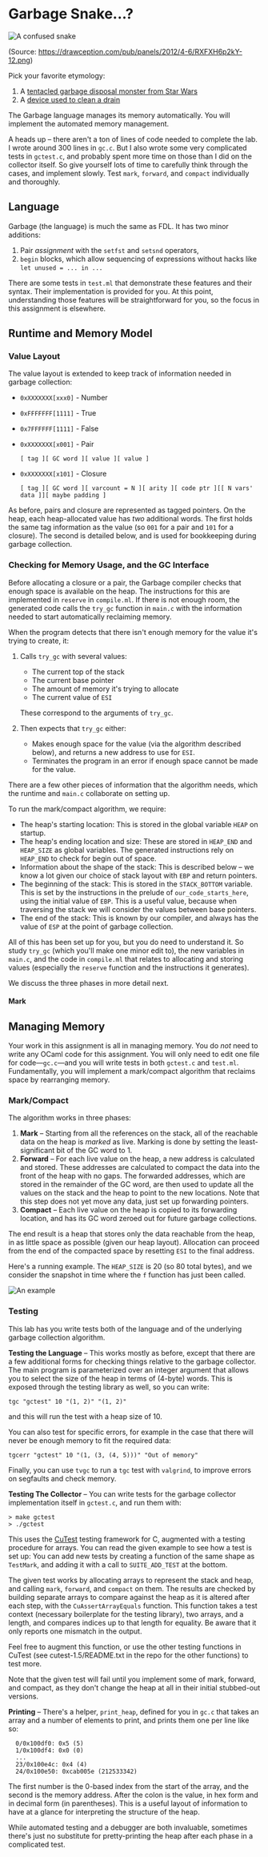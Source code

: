 # Garbage Snake...?

![A confused snake](https://drawception.com/pub/panels/2012/4-6/RXFXH6p2kY-12.png)

(Source: https://drawception.com/pub/panels/2012/4-6/RXFXH6p2kY-12.png)

Pick your favorite etymology:

1.  A [tentacled garbage disposal monster from Star Wars](http://starwars.wikia.com/wiki/Dianoga)
2.  A [device used to clean a drain](http://www.amazon.com/Turbo-Snake-TSNAKE-CD6-Drain-Opener/dp/B003ZHNQDS)

The Garbage language manages its memory automatically.  You will implement the
automated memory management.

A heads up – there aren't a ton of lines of code needed to complete the lab.
I wrote around 300 lines in `gc.c`.  But I also wrote some very complicated
tests in `gctest.c`, and probably spent more time on those than I did on the
collector itself.  So give yourself lots of time to carefully think through the
cases, and implement slowly.  Test `mark`, `forward`, and `compact`
individually and thoroughly.

## Language

Garbage (the language) is much the same as FDL.  It has two minor additions:

1. Pair _assignment_ with the `setfst` and `setsnd` operators,
2. `begin` blocks, which allow sequencing of expressions without hacks like
   `let unused = ... in ...`

There are some tests in `test.ml` that demonstrate these features and their
syntax.  Their implementation is provided for you.  At this point,
understanding those features will be straightforward for you, so the focus in 
this assignment is elsewhere.

## Runtime and Memory Model


### Value Layout

The value layout is extended to keep track of information needed in garbage collection:

- `0xXXXXXXX[xxx0]` - Number
- `0xFFFFFFF[1111]` - True
- `0x7FFFFFF[1111]` - False
- `0xXXXXXXX[x001]` - Pair

  `[ tag ][ GC word ][ value ][ value ]`

- `0xXXXXXXX[x101]` - Closure

  `[ tag ][ GC word ][ varcount = N ][ arity ][ code ptr ][[ N vars' data ]][ maybe padding ]`


As before, pairs and closure are represented as tagged pointers.  On the heap,
each heap-allocated value has _two_ additional words.  The first holds the same
tag information as the value (so `001` for a pair and `101` for a closure).
The second is detailed below, and is used for bookkeeping during garbage
collection.

### Checking for Memory Usage, and the GC Interface

Before allocating a closure or a pair, the Garbage compiler checks that enough
space is available on the heap.  The instructions for this are implemented in
`reserve` in `compile.ml`.  If there is not enough room, the generated code
calls the `try_gc` function in `main.c` with the information needed to start
automatically reclaiming memory.

When the program detects that there isn't enough memory for the value it's
trying to create, it:

1. Calls `try_gc` with several values:

    - The current top of the stack
    - The current base pointer
    - The amount of memory it's trying to allocate
    - The current value of `ESI`

   These correspond to the arguments of `try_gc`.

2. Then expects that `try_gc` either:
   - Makes enough space for the value (via the algorithm described below), and
     returns a new address to use for `ESI`.
   - Terminates the program in an error if enough space cannot be made for the
     value.

There are a few other pieces of information that the algorithm needs, which the
runtime and `main.c` collaborate on setting up.

To run the mark/compact algorithm, we require:

  - The heap's starting location: This is stored in the global variable `HEAP`
    on startup.
  - The heap's ending location and size: These are stored in `HEAP_END` and
    `HEAP_SIZE` as global variables.  The generated instructions rely on
    `HEAP_END` to check for begin out of space.
  - Information about the shape of the stack: This is described below – we
    know a lot given our choice of stack layout with `EBP` and return pointers.
  - The beginning of the stack: This is stored in the `STACK_BOTTOM` variable.
    This is set by the instructions in the prelude of `our_code_starts_here`,
    using the initial value of `EBP`.  This is a useful value, because when
    traversing the stack we will consider the values between base pointers.
  - The end of the stack: This is known by our compiler, and always has the
    value of `ESP` at the point of garbage collection.

All of this has been set up for you, but you do need to understand it.  So
study `try_gc` (which you'll make one minor edit to), the new variables in
`main.c`, and the code in `compile.ml` that relates to allocating and storing
values (especially the `reserve` function and the instructions it generates).

We discuss the three phases in more detail next.

#### Mark



## Managing Memory

Your work in this assignment is all in managing memory.  You do _not_ need to
write any OCaml code for this assignment.  You will only need to edit one file
for code—`gc.c`—and you will write tests in both `gctest.c` and `test.ml`.
Fundamentally, you will implement a mark/compact algorithm that reclaims space
by rearranging memory.

### Mark/Compact

The algorithm works in three phases:

1. **Mark** – Starting from all the references on the stack, all of the
reachable data on the heap is _marked_ as live.  Marking is done by setting the
least-significant bit of the GC word to 1.
2. **Forward** – For each live value on the heap, a new address is calculated
and stored.  These addresses are calculated to compact the data into the front
of the heap with no gaps.  The forwarded addresses, which are stored in the
remainder of the GC word, are then used to update all the values on the stack
and the heap to point to the new locations.  Note that this step does not yet
move any data, just set up forwarding pointers.
3. **Compact** – Each live value on the heap is copied to its forwarding
location, and has its GC word zeroed out for future garbage collections.

The end result is a heap that stores only the data reachable from the heap, in
as little space as possible (given our heap layout).  Allocation can proceed
from the end of the compacted space by resetting `ESI` to the final address.

Here's a running example.  The `HEAP_SIZE` is 20 (so 80 total bytes), and we
consider the snapshot in time where the `f` function has just been called.

![An example](https://github.swarthmore.edu/raw/cs75-s16/starter-garbage/master/notes_page001.svg?token=AAAAF_W4bPscwxLUW5p9eInL4t1YWGqBks5XDFZLwA%3D%3D)

### Testing

This lab has you write tests both of the language and of the underlying garbage
collection algorithm.

**Testing the Language** – This works mostly as before, except that there are
a few additional forms for checking things relative to the garbage collector.
The main program is parameterized over an integer argument that allows you to
select the size of the heap in terms of (4-byte) words.  This is exposed
through the testing library as well, so you can write:

```
tgc "gctest" 10 "(1, 2)" "(1, 2)"
```

and this will run the test with a heap size of 10.

You can also test for specific errors, for example in the case that there will
never be enough memory to fit the required data:

```
tgcerr "gctest" 10 "(1, (3, (4, 5)))" "Out of memory"
```

Finally, you can use `tvgc` to run a `tgc` test with `valgrind`, to improve
errors on segfaults and check memory.

**Testing The Collector** – You can write tests for the garbage collector
implementation itself in `gctest.c`, and run them with:

```
> make gctest
> ./gctest
```

This uses the [CuTest](http://cutest.sourceforge.net/) testing framework for C,
augmented with a testing procedure for arrays.  You can read the given example
to see how a test is set up:  You can add new tests by creating a function of
the same shape as `TestMark`, and adding it with a call to `SUITE_ADD_TEST` at
the bottom.

The given test works by allocating arrays to represent the stack and heap, and
calling `mark`, `forward`, and `compact` on them.  The results are checked by
building separate arrays to compare against the heap as it is altered after
each step, with the `CuAssertArrayEquals` function.  This function takes a test
context (necessary boilerplate for the testing library), two arrays, and a
length, and compares indices up to that length for equality.  Be aware that it
only reports one mismatch in the output.

Feel free to augment this function, or use the other testing functions in
CuTest (see cutest-1.5/README.txt in the repo for the other functions) to test
more.

Note that the given test will fail until you implement some of mark, forward,
and compact, as they don't change the heap at all in their initial stubbed-out
versions.

**Printing** – There's a helper, `print_heap`, defined for you in `gc.c` that
takes an array and a number of elements to print, and prints them one per line
like so:

```
  0/0x100df0: 0x5 (5)
  1/0x100df4: 0x0 (0)
  ...
  23/0x100e4c: 0x4 (4)
  24/0x100e50: 0xcab005e (212533342)
```

The first number is the 0-based index from the start of the array, and the
second is the memory address.  After the colon is the value, in hex form and in
decimal form (in parentheses).  This is a useful layout of information to have
at a glance for interpreting the structure of the heap.

While automated testing and a debugger are both invaluable, sometimes there's
just no substitute for pretty-printing the heap after each phase in a
complicated test.


